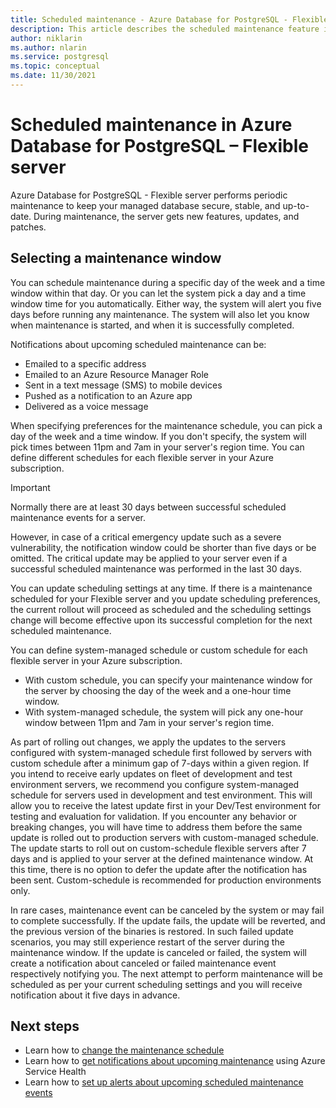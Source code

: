 ```yaml
---
title: Scheduled maintenance - Azure Database for PostgreSQL - Flexible server
description: This article describes the scheduled maintenance feature in Azure Database for PostgreSQL - Flexible server.
author: niklarin
ms.author: nlarin
ms.service: postgresql
ms.topic: conceptual
ms.date: 11/30/2021
---
```


# Scheduled maintenance in Azure Database for PostgreSQL – Flexible server
 
Azure Database for PostgreSQL - Flexible server performs periodic maintenance to keep your managed database secure, stable, and up-to-date. During maintenance, the server gets new features, updates, and patches.
 

 
## Selecting a maintenance window
 
You can schedule maintenance during a specific day of the week and a time window within that day. Or you can let the system pick a day and a time window time for you automatically. Either way, the system will alert you five days before running any maintenance. The system will also let you know when maintenance is started, and when it is successfully completed.
 
Notifications about upcoming scheduled maintenance can be:
 
* Emailed to a specific address
* Emailed to an Azure Resource Manager Role
* Sent in a text message (SMS) to mobile devices
* Pushed as a notification to an Azure app
* Delivered as a voice message
 
When specifying preferences for the maintenance schedule, you can pick a day of the week and a time window. If you don't specify, the system will pick times between 11pm and 7am in your server's region time. You can define different schedules for each flexible server in your Azure subscription. 
 
> [!IMPORTANT]
> Normally there are at least 30 days between successful scheduled maintenance events for a server.
>
> However, in case of a critical emergency update such as a severe vulnerability, the notification window could be shorter than five days or be omitted. The critical update may be applied to your server even if a successful scheduled maintenance was performed in the last 30 days.

You can update scheduling settings at any time. If there is a maintenance scheduled for your Flexible server and you update scheduling preferences, the current rollout will proceed as scheduled and the scheduling settings change will become effective upon its successful completion for the next scheduled maintenance.

You can define system-managed schedule or custom schedule for each flexible server in your Azure subscription.  
* With custom schedule, you can specify your maintenance window for the server by choosing the day of the week and a one-hour time window.  
* With system-managed schedule, the system will pick any one-hour window between 11pm and 7am in your server's region time.  

As part of rolling out changes, we apply the updates to the servers configured with system-managed schedule first followed by servers with custom schedule after a minimum gap of 7-days within a given region. If you intend to receive early updates on fleet of development and test environment servers, we recommend you configure system-managed schedule for servers used in development and test environment. This will allow you to receive the latest update first in your Dev/Test environment for testing and evaluation for validation. If you encounter any behavior or breaking changes, you will have time to address them before the same update is rolled out to production servers with custom-managed schedule. The update starts to roll out on custom-schedule flexible servers after 7 days and is applied to your server at the defined maintenance window. At this time, there is no option to defer the update after the notification has been sent. Custom-schedule is recommended for production environments only. 

In rare cases, maintenance event can be canceled by the system or may fail to complete successfully. If the update fails, the update will be reverted, and the previous version of the binaries is restored. In such failed update scenarios, you may still experience restart of the server during the maintenance window. If the update is canceled or failed, the system will create a notification about canceled or failed maintenance event respectively notifying you. The next attempt to perform maintenance will be scheduled as per your current scheduling settings and you will receive notification about it five days in advance. 

 
## Next steps
 
* Learn how to [change the maintenance schedule](how-to-maintenance-portal.md)
* Learn how to [get notifications about upcoming maintenance](../../service-health/service-notifications.md) using Azure Service Health
* Learn how to [set up alerts about upcoming scheduled maintenance events](../../service-health/resource-health-alert-monitor-guide.md)
